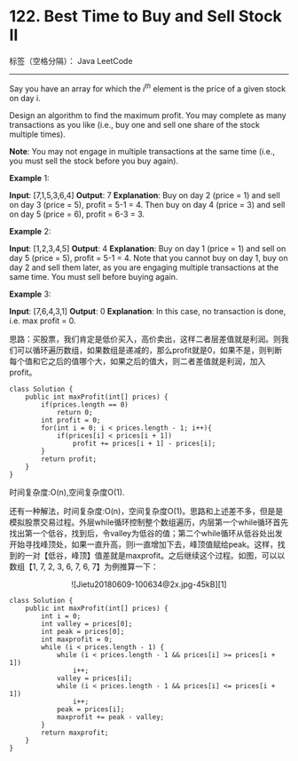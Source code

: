 ﻿# 122. Best Time to Buy and Sell Stock II

标签（空格分隔）： Java LeetCode

---

Say you have an array for which the $i^{th}$ element is the price of a given stock on day i.

Design an algorithm to find the maximum profit. You may complete as many transactions as you like (i.e., buy one and sell one share of the stock multiple times).

**Note**: You may not engage in multiple transactions at the same time (i.e., you must sell the stock before you buy again).

**Example** 1:

**Input**: [7,1,5,3,6,4]
**Output**: 7
**Explanation**: Buy on day 2 (price = 1) and sell on day 3 (price = 5), profit = 5-1 = 4.
             Then buy on day 4 (price = 3) and sell on day 5 (price = 6), profit = 6-3 = 3.
             
**Example** 2:

**Input**: [1,2,3,4,5]
**Output**: 4
**Explanation**: Buy on day 1 (price = 1) and sell on day 5 (price = 5), profit = 5-1 = 4.
             Note that you cannot buy on day 1, buy on day 2 and sell them later, as you are
             engaging multiple transactions at the same time. You must sell before buying again.
             
**Example** 3:

**Input**: [7,6,4,3,1]
**Output**: 0
**Explanation**: In this case, no transaction is done, i.e. max profit = 0.

思路：买股票，我们肯定是低价买入，高价卖出，这样二者层差值就是利润。则我们可以循环遍历数组，如果数组是递减的，那么profit就是0，如果不是，则判断每个值和它之后的值哪个大，如果之后的值大，则二者差值就是利润，加入profit。

```
class Solution {
    public int maxProfit(int[] prices) {
        if(prices.length == 0)
            return 0;
        int profit = 0;
        for(int i = 0; i < prices.length - 1; i++){
            if(prices[i] < prices[i + 1])
                profit += prices[i + 1] - prices[i];
        }
        return profit;
    }
}
```
时间复杂度:O(n),空间复杂度O(1).

还有一种解法，时间复杂度:O(n)，空间复杂度O(1)。思路和上述差不多，但是是模拟股票交易过程。外层while循环控制整个数组遍历，内层第一个while循环首先找出第一个低谷，找到后，令valley为低谷的值；第二个while循环从低谷处出发开始寻找峰顶处，如果一直升高，则i一直增加下去，峰顶值赋给peak。这样，找到的一对【低谷，峰顶】值差就是maxprofit。之后继续这个过程。如图，可以以数组【1, 7, 2, 3, 6, 7, 6, 7】为例推算一下：

<center>![Jietu20180609-100634@2x.jpg-45kB][1]</center>

```
class Solution {
    public int maxProfit(int[] prices) {
        int i = 0;
        int valley = prices[0];
        int peak = prices[0];
        int maxprofit = 0;
        while (i < prices.length - 1) {
            while (i < prices.length - 1 && prices[i] >= prices[i + 1])
                i++;
            valley = prices[i];
            while (i < prices.length - 1 && prices[i] <= prices[i + 1])
                i++;
            peak = prices[i];
            maxprofit += peak - valley;
        }
        return maxprofit;
    }
}
```


  [1]: http://static.zybuluo.com/zt110e5/urh4di3zno7zw46t2ro90rm9/Jietu20180609-100634@2x.jpg